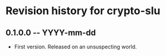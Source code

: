 # Revision history for crypto-slu

## 0.1.0.0 -- YYYY-mm-dd

* First version. Released on an unsuspecting world.
